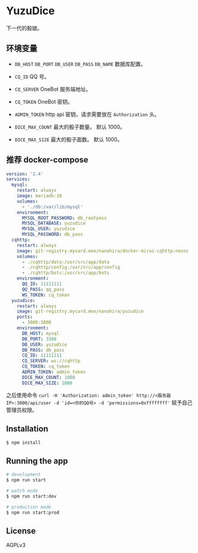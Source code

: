 # YuzuDice

下一代的骰娘。

## 环境变量

* `DB_HOST` `DB_PORT` `DB_USER` `DB_PASS` `DB_NAME` 数据库配置。

* `CQ_ID` QQ 号。

* `CQ_SERVER` OneBot 服务端地址。

* `CQ_TOKEN` OneBot 密钥。

* `ADMIN_TOKEN` http api 密钥，请求需要放在 `Authorization` 头。

* `DICE_MAX_COUNT` 最大的骰子数量。 默认 1000。

* `DICE_MAX_SIZE` 最大的骰子面数。 默认 1000。

## 推荐 docker-compose

```yaml
version: '2.4'
services:
  mysql:
    restart: always
    image: mariadb:10
    volumes:
      - './db:/var/lib/mysql'
    environment:
      MYSQL_ROOT_PASSWORD: db_rootpass
      MYSQL_DATABASE: yuzudice
      MYSQL_USER: yuzudice
      MYSQL_PASSWORD: db_pass
  cqhttp:
    restart: always
    image: git-registry.mycard.moe/nanahira/docker-mirai-cqhttp:novnc
    volumes:
      - ./cqhttp/data:/usr/src/app/data
      - ./cqhttp/config:/usr/src/app/config
      - ./cqhttp/bots:/usr/src/app/bots
    environment:
      QQ_ID: 11111111
      QQ_PASS: qq_pass
      WS_TOKEN: cq_token
  yuzudice:
    restart: always
    image: git-registry.mycard.moe/nanahira/yuzudice
    ports:
      - 3000:3000
    environment:
      DB_HOST: mysql
      DB_PORT: 3306
      DB_USER: yuzudice
      DB_PASS: db_pass
      CQ_ID: 11111111
      CQ_SERVER: ws://cqhttp
      CQ_TOKEN: cq_token
      ADMIN_TOKEN: admin_token
      DICE_MAX_COUNT: 1000
      DICE_MAX_SIZE: 1000
```

之后使用命令 `curl -H 'Authorization: admin_token' http://<服务器IP>:3000/api/user -d 'id=<你的QQ号> -d 'permissions=0xffffffff'` 赋予自己管理员权限。

## Installation

```bash
$ npm install
```

## Running the app

```bash
# development
$ npm run start

# watch mode
$ npm run start:dev

# production mode
$ npm run start:prod
```

## License

AGPLv3
